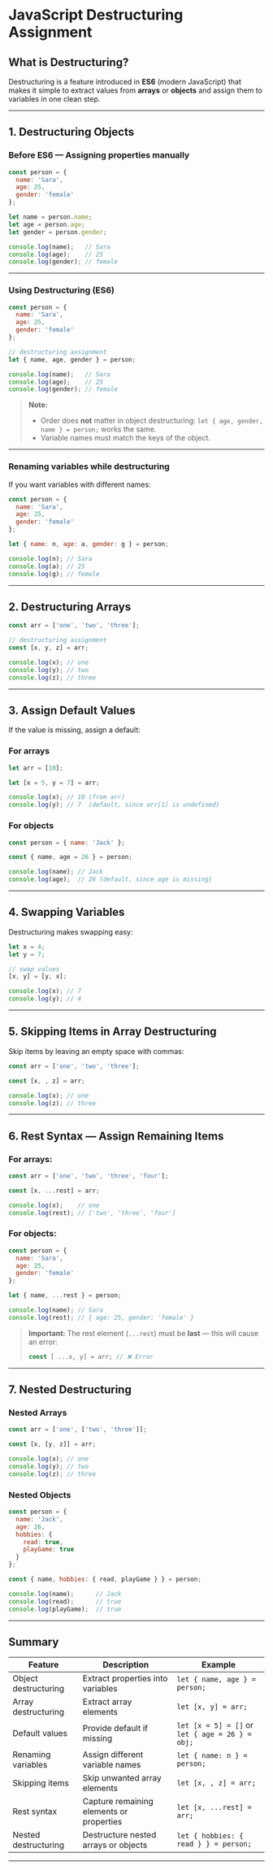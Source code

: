 
# **JavaScript Destructuring Assignment**

## What is Destructuring?

Destructuring is a feature introduced in **ES6** (modern JavaScript) that makes it simple to extract values from **arrays** or **objects** and assign them to variables in one clean step.

---

## 1. Destructuring Objects

### Before ES6 — Assigning properties manually

```javascript
const person = {
  name: 'Sara',
  age: 25,
  gender: 'female'
};

let name = person.name;
let age = person.age;
let gender = person.gender;

console.log(name);   // Sara
console.log(age);    // 25
console.log(gender); // female
```

---

### Using Destructuring (ES6)

```javascript
const person = {
  name: 'Sara',
  age: 25,
  gender: 'female'
};

// destructuring assignment
let { name, age, gender } = person;

console.log(name);   // Sara
console.log(age);    // 25
console.log(gender); // female
```

> **Note:**
>
> * Order does **not** matter in object destructuring:
>   `let { age, gender, name } = person;` works the same.
> * Variable names must match the keys of the object.

---

### Renaming variables while destructuring

If you want variables with different names:

```javascript
const person = {
  name: 'Sara',
  age: 25,
  gender: 'female'
};

let { name: n, age: a, gender: g } = person;

console.log(n); // Sara
console.log(a); // 25
console.log(g); // female
```

---

## 2. Destructuring Arrays

```javascript
const arr = ['one', 'two', 'three'];

// destructuring assignment
const [x, y, z] = arr;

console.log(x); // one
console.log(y); // two
console.log(z); // three
```

---

## 3. Assign Default Values

If the value is missing, assign a default:

### For arrays

```javascript
let arr = [10];

let [x = 5, y = 7] = arr;

console.log(x); // 10 (from arr)
console.log(y); // 7  (default, since arr[1] is undefined)
```

### For objects

```javascript
const person = { name: 'Jack' };

const { name, age = 26 } = person;

console.log(name); // Jack
console.log(age);  // 26 (default, since age is missing)
```

---

## 4. Swapping Variables

Destructuring makes swapping easy:

```javascript
let x = 4;
let y = 7;

// swap values
[x, y] = [y, x];

console.log(x); // 7
console.log(y); // 4
```

---

## 5. Skipping Items in Array Destructuring

Skip items by leaving an empty space with commas:

```javascript
const arr = ['one', 'two', 'three'];

const [x, , z] = arr;

console.log(x); // one
console.log(z); // three
```

---

## 6. Rest Syntax — Assign Remaining Items

### For arrays:

```javascript
const arr = ['one', 'two', 'three', 'four'];

const [x, ...rest] = arr;

console.log(x);    // one
console.log(rest); // ['two', 'three', 'four']
```

### For objects:

```javascript
const person = {
  name: 'Sara',
  age: 25,
  gender: 'female'
};

let { name, ...rest } = person;

console.log(name); // Sara
console.log(rest); // { age: 25, gender: 'female' }
```

> **Important:** The rest element (`...rest`) must be **last** — this will cause an error:
>
> ```js
> const [ ...x, y] = arr; // ❌ Error
> ```

---

## 7. Nested Destructuring

### Nested Arrays

```javascript
const arr = ['one', ['two', 'three']];

const [x, [y, z]] = arr;

console.log(x); // one
console.log(y); // two
console.log(z); // three
```

### Nested Objects

```javascript
const person = {
  name: 'Jack',
  age: 26,
  hobbies: {
    read: true,
    playGame: true
  }
};

const { name, hobbies: { read, playGame } } = person;

console.log(name);      // Jack
console.log(read);      // true
console.log(playGame);  // true
```

---

## Summary

| Feature              | Description                              | Example                                         |
| -------------------- | ---------------------------------------- | ----------------------------------------------- |
| Object destructuring | Extract properties into variables        | `let { name, age } = person;`                   |
| Array destructuring  | Extract array elements                   | `let [x, y] = arr;`                             |
| Default values       | Provide default if missing               | `let [x = 5] = []` or `let { age = 26 } = obj;` |
| Renaming variables   | Assign different variable names          | `let { name: n } = person;`                     |
| Skipping items       | Skip unwanted array elements             | `let [x, , z] = arr;`                           |
| Rest syntax          | Capture remaining elements or properties | `let [x, ...rest] = arr;`                       |
| Nested destructuring | Destructure nested arrays or objects     | `let { hobbies: { read } } = person;`           |

---
